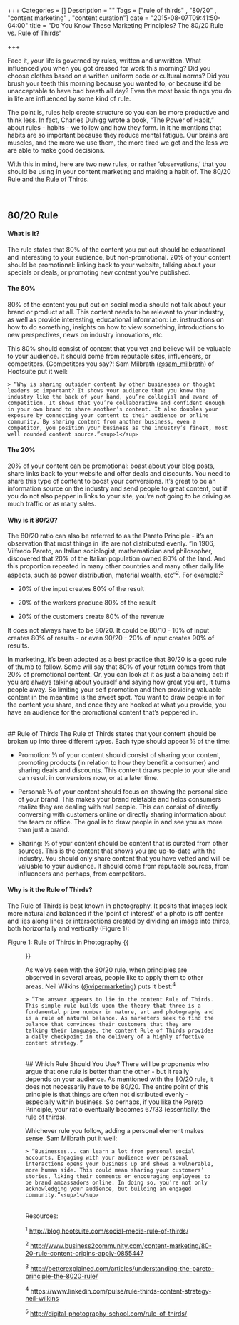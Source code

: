 +++
Categories = []
Description = ""
Tags = ["rule of thirds" , "80/20" , "content marketing" , "content curation"]
date = "2015-08-07T09:41:50-04:00"
title = "Do You Know These Marketing Principles? The 80/20 Rule vs. Rule of Thirds"

+++

Face it, your life is governed by rules, written and unwritten. What influenced you when you got dressed for work this morning? Did you choose clothes based on a written uniform code or cultural norms? Did you brush your teeth this morning because you wanted to, or because it’d be unacceptable to have bad breath all day? Even the most basic things you do in life are influenced by some kind of rule.

The point is, rules help create structure so you can be more productive and think less. In fact, Charles Duhigg wrote a book, “The Power of Habit,” about rules - habits - we follow and how they form. In it he mentions that habits are so important because they reduce mental fatigue. Our brains are muscles, and the more we use them, the more tired we get and the less we are able to make good decisions.

With this in mind, here are two new rules, or rather ‘observations,’ that you should be using in your content marketing and making a habit of. The 80/20 Rule and the Rule of Thirds.

</br>

## 80/20 Rule

#### What is it?
The rule states that 80% of the content you put out should be educational and interesting to your audience, but non-promotional. 20% of your content should be promotional: linking back to your website, talking about your specials or deals, or promoting new content you’ve published.

#### The 80%
80% of the content you put out on social media should not talk about your brand or product at all. This content needs to be relevant to your industry, as well as provide interesting, educational information: i.e. instructions on how to do something, insights on how to view something, introductions to new perspectives, news on industry innovations, etc.

This 80% should consist of content that you vet and believe will be valuable to your audience. It should come from reputable sites, influencers, or competitors. (Competitors you say?! Sam Milbrath ([@sam_milbrath](https://twitter.com/sam_milbrath)) of Hootsuite put it well:

    > “Why is sharing outsider content by other businesses or thought leaders so important? It shows your audience that you know the industry like the back of your hand, you’re collegial and aware of competition. It shows that you’re collaborative and confident enough in your own brand to share another’s content. It also doubles your exposure by connecting your content to their audience or online community. By sharing content from another business, even a competitor, you position your business as the industry’s finest, most well rounded content source.”<sup>1</sup>


#### The 20%
20% of your content can be promotional: boast about your blog posts, share links back to your website and offer deals and discounts. You need to share this type of content to boost your conversions. It’s great to be an information source on the industry and send people to great content, but if you do not also pepper in links to your site, you’re not going to be driving as much traffic or as many sales.


#### Why is it 80/20?
The 80/20 ratio can also be referred to as the Pareto Principle - it’s an observation that most things in life are not distributed evenly. “In 1906, Vilfredo Pareto, an Italian sociologist, mathematician and philosopher, discovered that 20% of the Italian population owned 80% of the land. And this proportion repeated in many other countries and many other daily life aspects, such as power distribution, material wealth, etc”<sup>2</sup>. For example:<sup>3</sup>
<ul>
<li><p>20% of the input creates 80% of the result</li></p>
<li><p>20% of the workers produce 80% of the result</li></p>
<li><p>20% of the customers create 80% of the revenue</li></p>
</ul>

It does not always have to be 80/20. It could be 80/10 - 10% of input creates 80% of results - or even 90/20 - 20% of input creates 90% of results.

In marketing, it’s been adopted as a best practice that 80/20 is a good rule of thumb to follow. Some will say that 80% of your return comes from that 20% of promotional content. Or, you can look at it as just a balancing act: if you are always talking about yourself and saying how great you are, it turns people away. So limiting your self promotion and then providing valuable content in the meantime is the sweet spot. You want to draw people in for the content you share, and once they are hooked at what you provide, you have an audience for the promotional content that’s peppered in.

</br>
## Rule of Thirds
The Rule of Thirds states that your content should be broken up into three different types. Each type should appear ⅓ of the time:
<ul>
<li><p>Promotion: ⅓ of your content should consist of sharing your content, promoting products (in relation to how they benefit a consumer) and sharing deals and discounts. This content draws people to your site and can result in conversions now, or at a later time.</li></p>
<li><p>Personal: ⅓ of your content should focus on showing the personal side of your brand. This makes your brand relatable and helps consumers realize they are dealing with real people. This can consist of directly conversing with customers online or directly sharing information about the team or office. The goal is to draw people in and see you as more than just a brand.</li></p>
<li><p>Sharing: ⅓ of your content should be content that is curated from other sources. This is the content that shows you are up-to-date with the industry. You should only share content that you have vetted and will be valuable to your audience. It should come from reputable sources, from influencers and perhaps, from competitors.</li></p>
</ul>

#### Why is it the Rule of Thirds?
The Rule of Thirds is best known in photography. It posits that images look more natural and balanced if the ‘point of interest’ of a photo is off center and lies along lines or intersections created by dividing an image into thirds, both horizontally and vertically (Figure 1):

Figure 1: Rule of Thirds in Photography
{{<figure src="/images/ruleofthirds.png" title="" alt="Rule of Thirds" >}}

As we’ve seen with the 80/20 rule, when principles are observed in several areas, people like to apply them to other areas. Neil Wilkins ([@vipermarketing](https://twitter.com/vipermarketing)) puts it best:<sup>4</sup>

    > “The answer appears to lie in the content Rule of Thirds. This simple rule builds upon the theory that three is a fundamental prime number in nature, art and photography and is a rule of natural balance. As marketers seek to find the balance that convinces their customers that they are talking their language, the content Rule of Thirds provides a daily checkpoint in the delivery of a highly effective content strategy.”

</br>
## Which Rule Should You Use?
There will be proponents who argue that one rule is better than the other - but it really depends on your audience. As mentioned with the 80/20 rule, it does not necessarily have to be 80/20. The entire point of this principle is that things are often not distributed evenly - especially within business. So perhaps, if you like the Pareto Principle, your ratio eventually becomes 67/33 (essentially, the rule of thirds).

Whichever rule you follow, adding a personal element makes sense. Sam Milbrath put it well:

    > “Businesses... can learn a lot from personal social accounts. Engaging with your audience over personal interactions opens your business up and shows a vulnerable, more human side. This could mean sharing your customers’ stories, liking their comments or encouraging employees to be brand ambassadors online. In doing so, you’re not only acknowledging your audience, but building an engaged community.”<sup>1</sup>

</br>
Resources:

<sup>1</sup> http://blog.hootsuite.com/social-media-rule-of-thirds/

<sup>2</sup> http://www.business2community.com/content-marketing/80-20-rule-content-origins-apply-0855447

<sup>3</sup> http://betterexplained.com/articles/understanding-the-pareto-principle-the-8020-rule/

<sup>4</sup> https://www.linkedin.com/pulse/rule-thirds-content-strategy-neil-wilkins

<sup>5</sup> http://digital-photography-school.com/rule-of-thirds/

